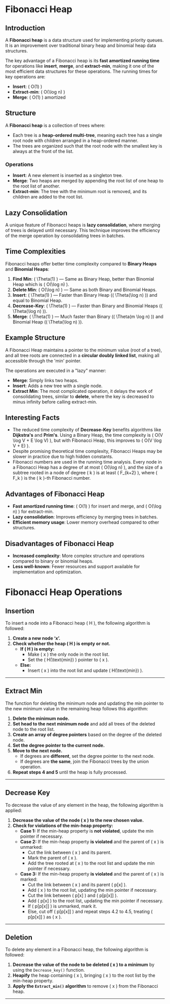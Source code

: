 # Fibonacci Heap

## Introduction

A **Fibonacci heap** is a data structure used for implementing priority queues. It is an improvement over traditional binary heap and binomial heap data structures.

The key advantage of a Fibonacci heap is its **fast amortized running time** for operations like **insert**, **merge**, and **extract-min**, making it one of the most efficient data structures for these operations. The running times for key operations are:

- **Insert**: \( O(1) \)
- **Extract-min**: \( O(\log n) \)
- **Merge**: \( O(1) \) amortized

## Structure

A **Fibonacci heap** is a collection of trees where:

- Each tree is a **heap-ordered multi-tree**, meaning each tree has a single root node with children arranged in a heap-ordered manner.
- The trees are organized such that the root node with the smallest key is always at the front of the list.

### Operations

- **Insert**: A new element is inserted as a singleton tree.
- **Merge**: Two heaps are merged by appending the root list of one heap to the root list of another.
- **Extract-min**: The tree with the minimum root is removed, and its children are added to the root list.

## Lazy Consolidation

A unique feature of Fibonacci heaps is **lazy consolidation**, where merging of trees is delayed until necessary. This technique improves the efficiency of the merge operation by consolidating trees in batches.

## Time Complexities

Fibonacci heaps offer better time complexity compared to **Binary Heaps** and **Binomial Heaps**:

1. **Find Min**: \( \Theta(1) \) — Same as Binary Heap, better than Binomial Heap which is \( O(\log n) \).
2. **Delete Min**: \( O(\log n) \) — Same as both Binary and Binomial Heaps.
3. **Insert**: \( \Theta(1) \) — Faster than Binary Heap (\( \Theta(\log n) \)) and equal to Binomial Heap.
4. **Decrease-Key**: \( \Theta(1) \) — Faster than Binary and Binomial Heaps (\( \Theta(\log n) \)).
5. **Merge**: \( \Theta(1) \) — Much faster than Binary (\( \Theta(m \log n) \)) and Binomial Heap (\( \Theta(\log n) \)).

## Example Structure

A Fibonacci Heap maintains a pointer to the minimum value (root of a tree), and all tree roots are connected in a **circular doubly linked list**, making all accessible through the 'min' pointer.

The operations are executed in a "lazy" manner:

- **Merge**: Simply links two heaps.
- **Insert**: Adds a new tree with a single node.
- **Extract Min**: The most complicated operation, it delays the work of consolidating trees, similar to **delete**, where the key is decreased to minus infinity before calling extract-min.

## Interesting Facts

- The reduced time complexity of **Decrease-Key** benefits algorithms like **Dijkstra's** and **Prim's**. Using a Binary Heap, the time complexity is \( O(V \log V + E \log V) \), but with Fibonacci Heap, this improves to \( O(V \log V + E) \).
- Despite promising theoretical time complexity, Fibonacci Heaps may be slower in practice due to high hidden constants.
- Fibonacci numbers are used in the running time analysis. Every node in a Fibonacci Heap has a degree of at most \( O(\log n) \), and the size of a subtree rooted in a node of degree \( k \) is at least \( F\_{k+2} \), where \( F_k \) is the \( k \)-th Fibonacci number.

## Advantages of Fibonacci Heap

- **Fast amortized running time**: \( O(1) \) for insert and merge, and \( O(\log n) \) for extract-min.
- **Lazy consolidation**: Improves efficiency by merging trees in batches.
- **Efficient memory usage**: Lower memory overhead compared to other structures.

## Disadvantages of Fibonacci Heap

- **Increased complexity**: More complex structure and operations compared to binary or binomial heaps.
- **Less well-known**: Fewer resources and support available for implementation and optimization.

# Fibonacci Heap Operations

## Insertion

To insert a node into a Fibonacci heap \( H \), the following algorithm is followed:

1. **Create a new node ‘x’.**
2. **Check whether the heap \( H \) is empty or not.**
   - **If \( H \) is empty:**
     - Make \( x \) the only node in the root list.
     - Set the \( H(\text{min}) \) pointer to \( x \).
   - **Else:**
     - Insert \( x \) into the root list and update \( H(\text{min}) \).

---

## Extract Min

The function for deleting the minimum node and updating the min pointer to the new minimum value in the remaining heap follows this algorithm:

1. **Delete the minimum node.**
2. **Set head to the next minimum node** and add all trees of the deleted node to the root list.
3. **Create an array of degree pointers** based on the degree of the deleted node.
4. **Set the degree pointer to the current node.**
5. **Move to the next node.**
   - If degrees are **different**, set the degree pointer to the next node.
   - If degrees are **the same**, join the Fibonacci trees by the union operation.
6. **Repeat steps 4 and 5** until the heap is fully processed.

---

## Decrease Key

To decrease the value of any element in the heap, the following algorithm is applied:

1. **Decrease the value of the node \( x \) to the new chosen value.**
2. **Check for violations of the min-heap property:**
   - **Case 1:** If the min-heap property is **not violated**, update the min pointer if necessary.
   - **Case 2:** If the min-heap property **is violated** and the parent of \( x \) is unmarked:
     - Cut the link between \( x \) and its parent.
     - Mark the parent of \( x \).
     - Add the tree rooted at \( x \) to the root list and update the min pointer if necessary.
   - **Case 3:** If the min-heap property **is violated** and the parent of \( x \) is marked:
     - Cut the link between \( x \) and its parent \( p[x] \).
     - Add \( x \) to the root list, updating the min pointer if necessary.
     - Cut the link between \( p[x] \) and \( p[p[x]] \).
     - Add \( p[x] \) to the root list, updating the min pointer if necessary.
     - If \( p[p[x]] \) is unmarked, mark it.
     - Else, cut off \( p[p[x]] \) and repeat steps 4.2 to 4.5, treating \( p[p[x]] \) as \( x \).

---

## Deletion

To delete any element in a Fibonacci heap, the following algorithm is followed:

1. **Decrease the value of the node to be deleted \( x \) to a minimum** by using the `Decrease_key()` function.
2. **Heapify** the heap containing \( x \), bringing \( x \) to the root list by the min-heap property.
3. **Apply the `Extract_min()` algorithm** to remove \( x \) from the Fibonacci heap.

---
